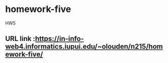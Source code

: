 # homework-five
 HW5

## URL link :https://in-info-web4.informatics.iupui.edu/~olouden/n215/homework-five/